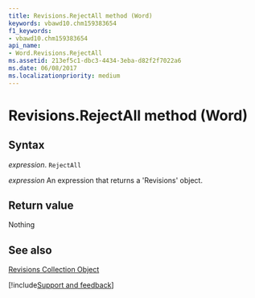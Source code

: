 ```yaml
---
title: Revisions.RejectAll method (Word)
keywords: vbawd10.chm159383654
f1_keywords:
- vbawd10.chm159383654
api_name:
- Word.Revisions.RejectAll
ms.assetid: 213ef5c1-dbc3-4434-3eba-d82f2f7022a6
ms.date: 06/08/2017
ms.localizationpriority: medium
---
```



# Revisions.RejectAll method (Word)




## Syntax

_expression_. `RejectAll`

 _expression_ An expression that returns a 'Revisions' object.


## Return value

Nothing


## See also


[Revisions Collection Object](Word.revisions.md)

[!include[Support and feedback](~/includes/feedback-boilerplate.md)]